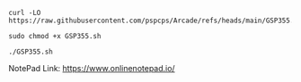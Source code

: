 


```
curl -LO https://raw.githubusercontent.com/pspcps/Arcade/refs/heads/main/GSP355.sh

sudo chmod +x GSP355.sh

./GSP355.sh
```


NotePad Link: https://www.onlinenotepad.io/
